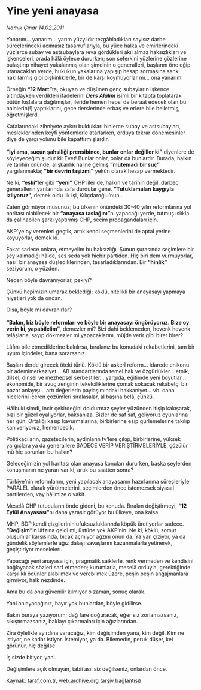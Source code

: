 # Yine yeni anayasa

*Namık Çınar 14.02.2011*

<div class="yazi"><p>Yanarım... yanarım... yarım yüzyıldır tezgâhladıkları sayısız darbe süreçlerindeki acımasız tasarruflarıyla, bu yüce halka ve emirlerindeki yüzlerce subay ve astsubaylara reva gördükleri akıl almaz haksızlıkları ve işkenceleri, orada hâlâ öylece dururken; son seferkini yüzlerine gözlerine bulaştırıp nihayet yakalanmış olan şimdinin o generalleri, başlarını öne eğip utanacakları yerde, hukukun yakalarına yapışıp hesap sormasına,sanki haklılarmış gibi pişkinliklerle, bir de karşı koymuyorlar mı... ona yanarım.</p>
<p>Örneğin <b>“12 Mart”</b>ta, okuyan ve düşünen genç subayların işkence altındayken verdikleri ifadelerini <b><i>Ders Alalım</i></b> isimli bir kitapta toplatarak bütün kışlalara dağıtmışlar, ileride hemen hepsi de beraat edecek olan bu hainlerin(!) yaptıklarını, gece derslerinde erbaş ve erlere bile belletmiş, öğretmişlerdi.</p>
<p>Kafalarındaki zihniyete aykırı buldukları binlerce subay ve astsubayları, mesleklerinden keyfî yöntemlerle atarlarken, orduya tekrar dönemesinler diye de yargı yolunu bile kapattırmışlardır.<br/><br/><b>“İyi ama, suçun şahsiliği prensibince, bunlar onlar değiller ki”</b> diyenlere de söyleyeceğim şudur ki: Evet! Bunlar onlar, onlar da bunlardır. Burada, halkın ve tarihin önünde, alışkanlık haline gelmiş <b>“mütemadi bir suç”</b> yargılanmakta;<b> “bir devrin faşizmi”</b> yekûn olarak hesap vermektedir.</p>
<p>Ne ki, <b>“eski”</b>ler gibi <b>“yeni”</b> CHP’liler de, halkın ve tarihin değil, darbeci generallerin yanlarında safa durdular gene. <b>“Tutuklamaları kaygıyla izliyoruz”</b>, demek oldu ilk işi, Kılıçdaroğlu’nun .</p>
<p>Zaten görmüyor musunuz; bu ülkenin önündeki 30-40 yılın reformlarına yol haritası olabilecek bir <b>“anayasa taslağını”</b>nı yapacağı yerde, tutmuş ıslıkla da çalınabilen şarkı yaptırmış CHP, seçim propagandaları için.</p>
<p>AKP’ye oy verenleri geçtik, artık kendi seçmenlerini de aptal yerine koyuyorlar, demek ki.</p>
<p>Fakat sadece onlara, etmeyelim bu haksızlığı. Şunun şurasında seçimlere bir şey kalmadığı hâlde, ses seda yok hiçbir partiden. Hiç biri dem vurmuyorlar, nasıl bir anayasa düşlediklerinden, tasarladıklarından. Bir <b>“hinlik”</b> seziyorum, o yüzden.</p>
<p>Neden böyle davranıyorlar, pekiyi?</p>
<p>Çünkü hepimizin umarak beklediği; köklü, nitelikli bir anayasayı yapmaya niyetleri yok da ondan.</p>
<p>Olsa, böyle mi davranırlar?<br/><br/><b>“Bakın, biz böyle reformları ve böyle bir anayasayı öngörüyoruz. Bize oy verin ki, yapabilelim”</b>, demezler mi? Bizi dahi beklemeden, hevenk hevenk telâşlarla, sayıp dökmezler mi yapacaklarını, müjde verir gibi birer birer?</p>
<p>Lâfını bile etmediklerine bakılırsa, bırakınız bu konudaki rekabetlerini, tam bir uyum içindeler, bana sorarsanız.</p>
<p>Başları derde girecek öteki türlü. Köklü bir askerî reform... idarede enikonu bir ademimerkeziyet... AB standartlarında temel hak ve özgürlükler... etnik, dilsel, dinsel ve mezhepsel serbestiler... yargıda, eğitimde yeni boyutlar... ekonomide, bir avuç zenginin tekelciliklerine çomak sokacak rekabetçi bir pazar anlayışı... artı değerlerin paylaşımındaki hakkaniyet... vb. daha nicelerini içeren çözümleri sıralasalar, al başına belâ, çünkü.</p>
<p>Hâlbuki şimdi, incir çekirdeğini doldurmaz şeyler yüzünden itişip kakışarak, bizi bir güzel oyalıyorlar, baksanıza. Bizler de saf saf, geliyoruz oyunlarına her gün. Ortalığı kasıp kavurmalarına, birbirlerine esip gürlemelerine takılıp kanıveriyoruz, hemencecik.</p>
<p>Politikacıların, gazetecilerin, aydınların tv’lere çıkıp, birbirlerine, yüksek yargıçlara ya da generallere SADECE VERİP VERİŞTİRMELERİYLE, çözülür mü hiç sorunları bu halkın?</p>
<p>Geleceğimizin yol haritası olan anayasa konuları dururken, başka şeylerden konuşmanın ne yararı var ki, artık bu saatten sonra?</p>
<p>Türkiye’nin reformlarını, yeni yapılacak anayasanın hazırlanma süreçleriyle PARALEL olarak yürütmelerini, seçimlerden önce istemezsek siyasal partilerden, vay hâlimize o vakit.</p>
<p>Meselâ CHP tutucuların önde gideni, bu konuda. Bırakın değiştirmeyi, <b>“12 Eylül Anayasası”</b>nı daha yaraşır görüyor bu ülkeye, ona kalsa.</p>
<p>MHP, BDP kendi çizgilerinin ufuksuzluklarında köpük üretiyorlar sadece. <b>“Değişim”</b>in lâfzına geldi mi, üstüne yok AKP’nin. Ne ki, köklü, somut oluşumlar karşısında, bıçak açmıyor ağzını onun da. Ya yan çiziyor, ya da gündelik söylemlerle ağız dalaşı savaşlarını kazanmalarla yetinerek, geçiştiriyor meseleleri.</p>
<p>Yapacağı yeni anayasa için, pragmatik saiklerle, renk vermeden ve kendisini bağlayacak sözleri sarf etmeden; kurumlarla, meselâ orduyla, gerektiğinde karşılıklı ödünler alabilmek ve verebilmek üzere, peşin peşin angajmanlara girmiyor, halk nezdinde.</p>
<p>Ama bu da onu güvenilir kılmıyor o zaman, sonuç olarak.</p>
<p>Yani anlayacağınız, hayır yok bunlardan, böyle gidilirse.</p>
<p>Bakın buraya yazıyorum; dağ fare doğuracak, eğer siz zorlamazsanız, sıkıştırmazsanız, baklayı çıkarmaları için ağızlarından.</p>
<p>Zira öylelikle ayırdına varacağız, kim değişimden yana, kim değil. Kim ne istiyor, ne kadar istiyor. İstemiyor, ya da. Bilemedin, peruk düşer, kel görünür, hiç değilse.</p>
<p>İş sizde bitiyor, yani.</p>
<p>Değişimlere açık olmayan, tabii asıl siz değilseniz, onlardan önce.</p>
</div>

Kaynak: [taraf.com.tr](http://www.taraf.com.tr/namik-cinar/makale-yine-yeni-anayasa.htm), [web.archive.org (arşiv bağlantısı)](http://web.archive.org/web/20131107195825/http://www.taraf.com.tr/namik-cinar/makale-yine-yeni-anayasa.htm)
